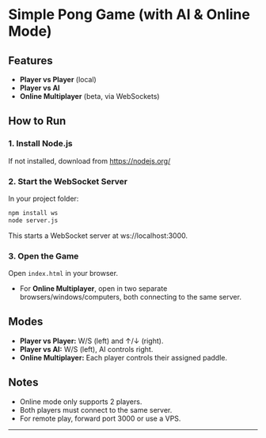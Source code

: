 # Simple Pong Game (with AI & Online Mode)

## Features

- **Player vs Player** (local)
- **Player vs AI**
- **Online Multiplayer** (beta, via WebSockets)

## How to Run

### 1. Install Node.js

If not installed, download from https://nodejs.org/

### 2. Start the WebSocket Server

In your project folder:

```bash
npm install ws
node server.js
```

This starts a WebSocket server at ws://localhost:3000.

### 3. Open the Game

Open `index.html` in your browser.

- For **Online Multiplayer**, open in two separate browsers/windows/computers, both connecting to the same server.

## Modes

- **Player vs Player:** W/S (left) and ↑/↓ (right).
- **Player vs AI:** W/S (left), AI controls right.
- **Online Multiplayer:** Each player controls their assigned paddle.

## Notes

- Online mode only supports 2 players.
- Both players must connect to the same server.
- For remote play, forward port 3000 or use a VPS.

---